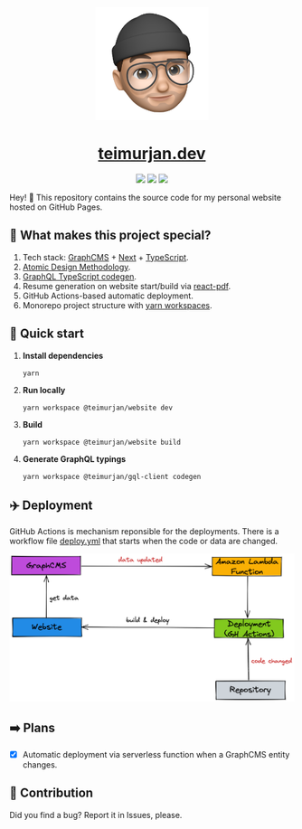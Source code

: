 <p align="center">
  <a href="https://teimurjan.dev">
    <img alt="logo" src="./workspaces/website/assets/images/logo.png" width="200" />
  </a>
</p>
<h1 align="center">
  <a href="https://teimurjan.dev">
    teimurjan.dev
  </a>
</h1>
<div align="center">

![](https://github.com/teimurjan/teimurjan.github.io/actions/workflows/deploy.yml/badge.svg)
![](https://github.com/teimurjan/teimurjan.github.io/actions/workflows/deploy-readme.yml/badge.svg)
![](https://github.com/teimurjan/teimurjan.github.io/actions/workflows/deploy-serverless.yml/badge.svg)

</div>

Hey! 👋 This repository contains the source code for my personal website hosted on GitHub Pages.

## 🤷 What makes this project special?

1. Tech stack: [GraphCMS](https://graphcms.com/) + [Next](https://nextjs.org/) + [TypeScript](https://www.typescriptlang.org/).
2. [Atomic Design Methodology](https://atomicdesign.bradfrost.com/).
3. [GraphQL TypeScript codegen](https://www.graphql-code-generator.com/).
4. Resume generation on website start/build via [react-pdf](https://react-pdf.org/).
5. GitHub Actions-based automatic deployment.
6. Monorepo project structure with [yarn workspaces](https://yarnpkg.com/features/workspaces).

## 🚀 Quick start

1.  **Install dependencies**
    ```shell
    yarn
    ```

2.  **Run locally**
    ```shell
    yarn workspace @teimurjan/website dev
    ```

3.  **Build**
    ```shell
    yarn workspace @teimurjan/website build
    ```

4.  **Generate GraphQL typings**
    ```shell
    yarn workspace @teimurjan/gql-client codegen
    ```

## ✈️ Deployment

GitHub Actions is mechanism reponsible for the deployments. There is a workflow file [deploy.yml](./.github/workflows/deploy.yml) that starts when the code or data are changed.

<div align="center">
  <img alt="deployment" src="./docs/images/deployment.png" width="1000" />
</div>

## ➡️ Plans

- [x] Automatic deployment via serverless function when a GraphCMS entity changes.

## 🙏 Contribution

Did you find a bug? Report it in Issues, please.